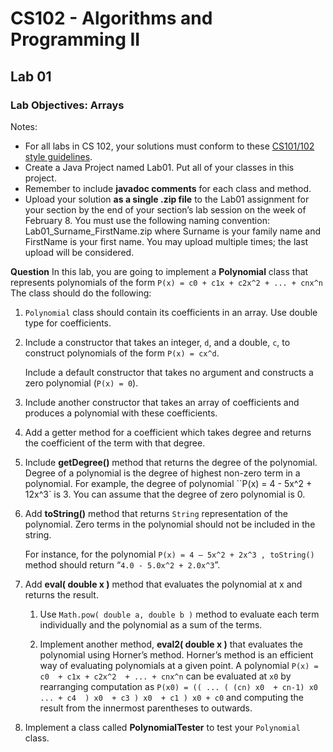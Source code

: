 # CS102 - Algorithms and Programming II

## Lab 01

### **Lab Objectives:** Arrays

Notes:
* For all labs in CS 102, your solutions must conform to these [CS101/102 style
guidelines](http://www.cs.bilkent.edu.tr/~adayanik/cs101/practicalwork/styleguidelines.htm).
* Create a Java Project named Lab01. Put all of your classes in this project.
* Remember to include **javadoc comments** for each class and method.
* Upload your solution **as a single .zip file** to the Lab01 assignment for your section by the end of your section’s lab session on the week of February 8. You must use the following naming convention: Lab01_Surname_FirstName.zip where Surname is your family name and FirstName is your first name. You may upload multiple times; the last upload will be considered.

**Question** In this lab, you are going to implement a **Polynomial** class that represents
polynomials of the form ``P(x) = c0 + c1x + c2x^2 + ... + cnx^n``
The class should do the following:

1. ``Polynomial`` class should contain its coefficients in an array. Use double type for
    coefficients.
2. Include a constructor that takes an integer, ``d``, and a double, ``c``, to construct
    polynomials of the form ``P(x) = cx^d``.

    Include a default constructor that takes no argument and constructs a zero polynomial (``P(x) = 0``).

3. Include another constructor that takes an array of coefficients and produces a
    polynomial with these coefficients.
4. Add a getter method for a coefficient which takes degree and returns the coefficient
    of the term with that degree.
5. Include  **getDegree()**  method that returns the degree of the polynomial. Degree of a
    polynomial is the degree of highest non-zero term in a polynomial. For example, the
    degree of polynomial ``P(x) = 4 - 5x^2  + 12x^3`  is 3. You can assume that the
    degree of zero polynomial is 0.
6. Add  **toString()**  method that returns ``String`` representation of the polynomial.
    Zero terms in the polynomial should not be included in the string.

    For instance, for the polynomial ``P(x) = 4 – 5x^2 + 2x^3 , toString()`` method
    should return “``4.0 - 5.0x^2 + 2.0x^3``”.

7. Add  **eval( double x )** method that evaluates the polynomial at x and returns
    the result.

    1. Use ``Math.pow( double a, double b )`` method to evaluate each term individually and the polynomial as a sum of the terms.

    2. Implement another method,  **eval2( double x )**  that evaluates the
    polynomial using Horner’s method. Horner’s method is an efficient way of
    evaluating polynomials at a given point. A polynomial ``P(x) = c0  + c1x +
    c2x^2  + ... + cnx^n`` can be evaluated at ``x0``  by rearranging computation as
    ``P(x0) = (( ... ( (cn) x0  + cn-1) x0 ... + c4  ) x0  + c3 ) x0  + c1 ) x0 + c0``  and computing the result from the innermost parentheses to outwards.

8. Implement a class called  **PolynomialTester**  to test your ``Polynomial`` class.
